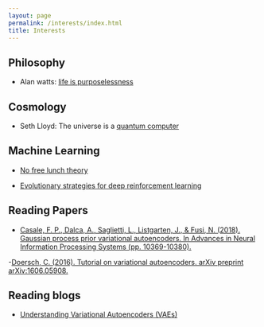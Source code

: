 ```yaml
---
layout: page
permalink: /interests/index.html
title: Interests
---
```


## Philosophy
- Alan watts: [life is purposelessness](https://www.youtube.com/watch?v=21RwqnB8GrE)

## Cosmology
- Seth Lloyd: The universe is a [quantum computer](https://www.youtube.com/watch?v=Qu6Mh2pX9OI)

## Machine Learning
- [No free lunch theory](https://link.springer.com/chapter/10.1007/978-1-4471-0123-9_3)

- [Evolutionary strategies for deep reinforcement learning](https://openai.com/blog/evolution-strategies/)

## Reading Papers

- [Casale, F. P., Dalca, A., Saglietti, L., Listgarten, J., & Fusi, N. (2018). Gaussian process prior variational autoencoders. In Advances in Neural Information Processing Systems (pp. 10369-10380).](https://papers.nips.cc/paper/8238-gaussian-process-prior-variational-autoencoders.pdf)

-[Doersch, C. (2016). Tutorial on variational autoencoders. arXiv preprint arXiv:1606.05908.](https://arxiv.org/pdf/1606.05908.pdf%20http://arxiv.org/abs/1606.05908.pdf)

## Reading blogs

- [Understanding Variational Autoencoders (VAEs)](https://towardsdatascience.com/understanding-variational-autoencoders-vaes-f70510919f73)
  





